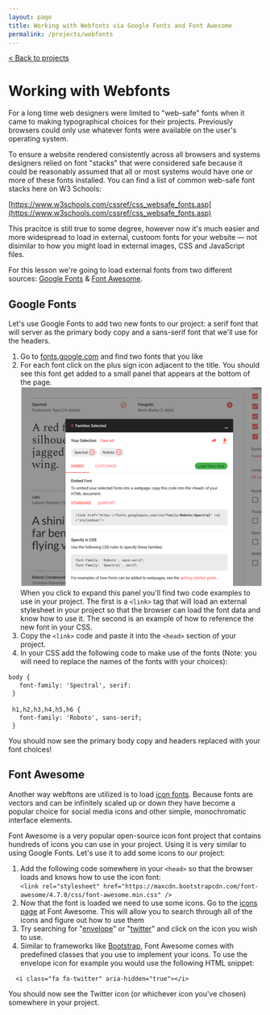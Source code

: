 ```yaml
---
layout: page
title: Working with Webfonts via Google Fonts and Font Awesome
permalink: /projects/webfonts
---
```


[< Back to projects](/projects)

# Working with Webfonts

For a long time web designers were limited to "web-safe" fonts when it came to making typographical choices for their projects. Previously browsers could only use whatever fonts were available on the user's operating system.

To ensure a website rendered consistently across all browsers and systems designers relied on font "stacks" that were considered safe because it could be reasonably assumed that all or most systems would have one or more of these fonts installed. You can find a list of common web-safe font stacks here on W3 Schools:

[https://www.w3schools.com/cssref/css_websafe_fonts.asp](https://www.w3schools.com/cssref/css_websafe_fonts.asp)

This pracitce is still true to some degree, however now it's much easier and more widespread to load in external, custoom fonts for your website — not disimilar to how you might load in external images, CSS and JavaScript files.

For this lesson we're going to load external fonts from two different sources: [Google Fonts](https://fonts.google.com) &amp; [Font Awesome](http://fontawesome.io/).


## Google Fonts

Let's use Google Fonts to add two new fonts to our project: a serif font that will server as the primary body copy and a sans-serif font that we'll use for the headers.

1. Go to [fonts.google.com](https://fonts.google.com/) and find two fonts that you like
2. For each font click on the plus sign icon adjacent to the title. You should see this font get added to a small panel that appears at the bottom of the page.   
![](/images/google-fonts.png)    
 When you click to expand this panel you'll find two code examples to use in your project. The first is a `<link>` tag that will load an external stylesheet in your project so that the browser can load the font data and know how to use it. The second is an example of how to reference the new font in your CSS.
 3. Copy the `<link>` code and paste it into the `<head>` section of your project.
 4.  In your CSS add the following code to make use of the fonts (Note: you will need to replace the names of the fonts with your choices):

  ```
  body {
     font-family: 'Spectral', serif:
   }
 
   h1,h2,h3,h4,h5,h6 {
     font-family: 'Roboto', sans-serif;
   }
   ```

You should now see the primary body copy and headers replaced with your font choices!


## Font Awesome

Another way webftons are utilized is to load [icon fonts](https://css-tricks.com/examples/IconFont/). Because fonts are vectors and can be infinitely scaled up or down they have become a popular choice for social media icons and other simple, monochromatic interface elements.

Font Awesome is a very popular open-source icon font project that contains hundreds of icons you can use in your project. Using it is very similar to using Google Fonts. Let's use it to add some icons to our project:

1. Add the following code somewhere in your  `<head>` so that the browser loads and knows how to use the icon font:    
   `<link rel="stylesheet" href="https://maxcdn.bootstrapcdn.com/font-awesome/4.7.0/css/font-awesome.min.css" />`
2. Now that the font is loaded we need to use some icons. Go to the [icons page](http://fontawesome.io/icons/) at Font Awesome. This will allow you to search through all of the icons and figure out how to use them
3. Try searching for "[envelope](http://fontawesome.io/icon/envelope/)" or "[twitter](http://fontawesome.io/icon/twitter/)" and click on the icon you wish to use. 
4. Similar to frameworks like [Bootstrap](https://getbootstrap.com), Font Awesome comes with predefined classes that you use to implement your icons. To use the envelope icon for example you would use the following HTML snippet: 

```
  <i class="fa fa-twitter" aria-hidden="true"></i>
````

You should now see the Twitter icon (or whichever icon you've chosen)  somewhere in your project.